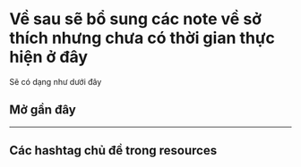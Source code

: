 

# Về sau sẽ bổ sung các note về sở thích nhưng chưa có thời gian thực hiện ở đây 
Sẽ có dạng như dưới đây

## Mở gần đây 
---


## Các hashtag chủ đề trong resources


